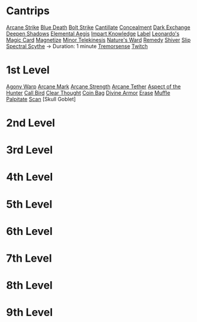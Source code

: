 # Cantrips
[Arcane Strike](https://www.dandwiki.com/wiki/Arcane_Strike_(5e_Spell))
[Blue Death](https://www.dandwiki.com/wiki/Blue_Death_(5e_Spell))
[Bolt Strike](https://www.dandwiki.com/wiki/Bolt_Strike_(5e_Spell))
[Cantillate](https://www.dandwiki.com/wiki/Cantillate_(5e_Spell))
[Concealment](https://www.dandwiki.com/wiki/Concealment_(5e_Spell))
[Dark Exchange](https://www.dandwiki.com/wiki/Dark_Exchange_(5e_Spell))
[Deepen Shadows](https://www.dandwiki.com/wiki/Deepen_Shadows_(5e_Spell))
[Elemental Aegis](https://www.dandwiki.com/wiki/Elemental_Aegis_(5e_Spell))
[Impart Knowledge](https://www.dandwiki.com/wiki/Impart_Knowledge_(5e_Spell))
[Label](https://www.dandwiki.com/wiki/Label_(5e_Spell))
[Leonardo's Magic Card](https://www.dandwiki.com/wiki/Leonardo%27s_Magic_Card_(5e_Spell))
[Magnetize](https://www.dandwiki.com/wiki/Magnetize_(5e_Spell))
[Minor Telekinesis](https://www.dandwiki.com/wiki/Minor_Telekinesis_(5e_Spell))
[Nature's Ward](https://www.dandwiki.com/wiki/Nature%27s_Ward_(5e_Spell))
[Remedy](https://www.dandwiki.com/wiki/Remedy_(5e_Spell))
[Shiver](https://www.dandwiki.com/wiki/Shiver_(5e_Spell))
[Slip](https://www.dandwiki.com/wiki/Slip_(5e_Spell))
[Spectral Scythe](https://www.dandwiki.com/wiki/Spectral_Scythe_(5e_Spell)) -> Duration: 1 minute
[Tremorsense](https://www.dandwiki.com/wiki/Tremorsense_(5e_Spell))
[Twitch](https://www.dandwiki.com/wiki/Twitch_(5e_Spell))
# 1st Level
[Agony Warp](https://www.dandwiki.com/wiki/Agony_Warp_(5e_Spell))
[Arcane Mark](https://www.dandwiki.com/wiki/Arcane_Mark_(5e_Spell))
[Arcane Strength](https://www.dandwiki.com/wiki/Arcane_Strength_(5e_Spell))
[Arcane Tether](https://www.dandwiki.com/wiki/Arcane_Tether_(5e_Spell))
[Aspect of the Hunter](https://www.dandwiki.com/wiki/Aspect_of_the_Hunter_(5e_Spell))
[Call Bird](https://www.dandwiki.com/wiki/Call_Bird_(5e_Spell))
[Clear Thought](https://www.dandwiki.com/wiki/Clear_Thought_(5e_Spell))
[Coin Bag](https://www.dandwiki.com/wiki/Coin_Bag_(5e_Spell))
[Divine Armor](https://www.dandwiki.com/wiki/Divine_Armor_(5e_Spell))
[Erase](https://www.dandwiki.com/wiki/Erase_(5e_Spell))
[Muffle](https://www.dandwiki.com/wiki/Muffle_(5e_Spell))
[Palpitate](https://www.dandwiki.com/wiki/Palpitate_(5e_Spell))
[Scan](https://www.dandwiki.com/wiki/Scan_(5e_Spell))
[Skull Goblet]
# 2nd Level

# 3rd Level

# 4th Level

# 5th Level

# 6th Level

# 7th Level

# 8th Level

# 9th Level